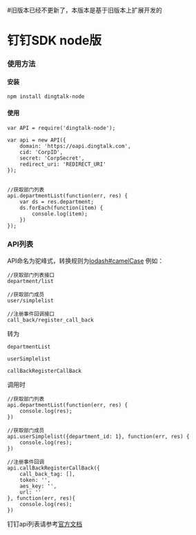 #旧版本已经不更新了，本版本是基于旧版本上扩展开发的

# 钉钉SDK node版

### 使用方法

#### 安装

````
npm install dingtalk-node
````

#### 使用


````
var API = require('dingtalk-node');

var api = new API({
    domain: 'https://oapi.dingtalk.com',
    cid: 'CorpID',
    secret: 'CorpSecret',
    redirect_uri: 'REDIRECT_URI'
});


//获取部门列表
api.departmentList(function(err, res) {
    var ds = res.department;
    ds.forEach(function(item) {
        console.log(item);
    })
});
````
### API列表

API命名为驼峰式，转换规则为[lodash#camelCase](https://lodash.com/docs#camelCase) 例如：
````
//获取部门列表接口
department/list

//获取部门成员
user/simplelist

//注册事件回调接口
call_back/register_call_back
```` 
转为 
````
departmentList

userSimplelist

callBackRegisterCallBack
````

调用时
````
//获取部门列表
api.departmentList(function(err, res) {
	console.log(res);
})

//获取部门成员
api.userSimplelist({department_id: 1}, function(err, res) {
	console.log(res);
})

//注册事件回调
api.callBackRegisterCallBack({
    call_back_tag: [],
    token: '',
    aes_key: '',
    url: ''
}, function(err, res){
	console.log(res);
})
````

钉钉api列表请参考[官方文档](http://open.dingtalk.com/doc/index.html?spm=a3140.7785475.0.0.yT1S90#服务端开发文档)

